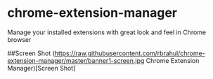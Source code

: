 # chrome-extension-manager
Manage your installed extensions with great look and feel in Chrome browser

##Screen Shot
(https://raw.githubusercontent.com/rbrahul/chrome-extension-manager/master/banner1-screen.jpg Chrome Extension Manager)[Screen Shot]
